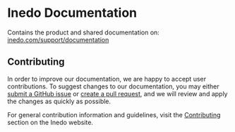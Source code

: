 # Inedo Documentation

Contains the product and shared documentation on: [inedo.com/support/documentation](https://inedo.com/support/documentation)

## Contributing

In order to improve our documentation, we are happy to accept user contributions. To suggest changes to our documentation, you may either [submit a GitHub issue](https://github.com/Inedo/inedo-docs/issues) or [create a pull request](https://help.github.com/articles/creating-a-pull-request/), and we will review and apply the changes as quickly as possible.

For general contribution information and guidelines, visit the [Contributing](https://inedo.com/open/contributing) section on the Inedo website.
